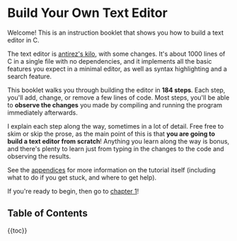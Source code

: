 # Build Your Own Text Editor

Welcome! This is an instruction booklet that shows you how to build a text
editor in C.

The text editor is [antirez's kilo](http://antirez.com/news/108), with some
changes. It's about 1000 lines of C in a single file with no dependencies, and
it implements all the basic features you expect in a minimal editor, as well as
syntax highlighting and a search feature.

This booklet walks you through building the editor in **184 steps**. Each step,
you'll add, change, or remove a few lines of code. Most steps, you'll be able
to **observe the changes** you made by compiling and running the program
immediately afterwards.

I explain each step along the way, sometimes in a lot of detail. Free free to
skim or skip the prose, as the main point of this is that **you are going to
build a text editor from scratch**! Anything you learn along the way is bonus,
and there's plenty to learn just from typing in the changes to the code and
observing the results.

See the [appendices](08.appendices.html) for more information on the tutorial
itself (including what to do if you get stuck, and where to get help).

If you're ready to begin, then go to [chapter 1](01.setup.html)!

## Table of Contents

{{toc}}


